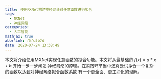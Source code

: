 ```yaml
---
title: 使用MXNet构建神经网络对任意函数进行拟合
tags:
  - MXNet
  - 神经网络
categories:
  - 人工智能
mathjax: true
abbrlink: f5fc5b7d
date: 2020-07-24 13:38:49
---
```


本文将介绍使用MXNet实现任意函数的拟合功能。本文将从最基础的 $f(x)=a*x+b$ 开始一步一步阐述
神经网络的原理。在实践环节当中还将尝试拟合一个复杂的函数以达到对神经网络拟合函数系数
有一个更全面、更工程化的理解。
<!--more-->

